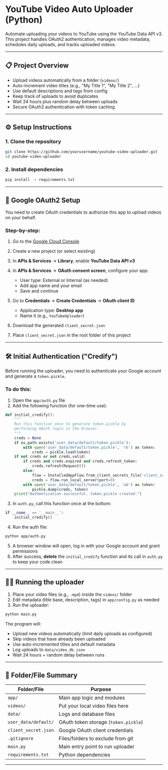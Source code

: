 # YouTube Video Auto Uploader (Python)

Automate uploading your videos to YouTube using the YouTube Data API v3.  
This project handles OAuth2 authentication, manages video metadata, schedules daily uploads, and tracks uploaded videos.

---

## 📋 Project Overview

- Upload videos automatically from a folder (`videos/`)
- Auto-increment video titles (e.g., "My Title 1", "My Title 2", ...)
- Use default descriptions and tags from config
- Keep track of uploads to avoid duplicates
- Wait 24 hours plus random delay between uploads
- Secure OAuth2 authentication with token caching

---

## ⚙️ Setup Instructions

### 1. Clone the repository

```bash
git clone https://github.com/yourusername/youtube-video-uploader.git
cd youtube-video-uploader
````

### 2. Install dependencies

```bash
pip install -r requirements.txt
```

---

## 🔐 Google OAuth2 Setup

You need to create OAuth credentials to authorize this app to upload videos on your behalf.

### Step-by-step:

1. Go to the [Google Cloud Console](https://console.cloud.google.com/)
2. Create a new project (or select existing)
3. In **APIs & Services** → **Library**, enable **YouTube Data API v3**
4. In **APIs & Services** → **OAuth consent screen**, configure your app:

   * User type: External or Internal (as needed)
   * Add app name and your email
   * Save and continue
5. Go to **Credentials** → **Create Credentials** → **OAuth client ID**

   * Application type: **Desktop app**
   * Name it (e.g., `YouTubeUploader`)
6. Download the generated `client_secret.json`
7. Place `client_secret.json` in the root folder of this project

---

## 🛠 Initial Authentication ("Credify")

Before running the uploader, you need to authenticate your Google account and generate a `token.pickle`.

### To do this:

1. Open the `app/auth.py` file
2. Add the following function (for one-time use):

```python
def initial_credify():
    """
    Run this function once to generate token.pickle by
    performing OAuth login in the browser.
    """
    creds = None
    if os.path.exists('user_data/default/token.pickle'):
        with open('user_data/default/token.pickle', 'rb') as token:
            creds = pickle.load(token)
    if not creds or not creds.valid:
        if creds and creds.expired and creds.refresh_token:
            creds.refresh(Request())
        else:
            flow = InstalledAppFlow.from_client_secrets_file('client_secret.json', SCOPES)
            creds = flow.run_local_server(port=0)
        with open('user_data/default/token.pickle', 'wb') as token:
            pickle.dump(creds, token)
    print("Authentication successful. token.pickle created.")
```

3. In `auth.py`, call this function once at the bottom:

```python
if __name__ == '__main__':
    initial_credify()
```

4. Run the auth file:

```bash
python app/auth.py
```

5. A browser window will open, log in with your Google account and grant permissions
6. After success, **delete** the `initial_credify` function and its call in `auth.py` to keep your code clean

---

## 🏃‍♂️ Running the uploader

1. Place your video files (e.g., `.mp4`) inside the `videos/` folder
2. Edit metadata (title base, description, tags) in `app/config.py` as needed
3. Run the uploader:

```bash
python main.py
```

The program will:

* Upload new videos automatically (limit daily uploads as configured)
* Skip videos that have already been uploaded
* Use auto-incremented titles and default metadata
* Log uploads to `data/video_db.json`
* Wait 24 hours + random delay between runs

---

## 📁 Folder/File Summary

| Folder/File          | Purpose                              |
| -------------------- | ------------------------------------ |
| `app/`               | Main app logic and modules           |
| `videos/`            | Put your local video files here      |
| `data/`              | Logs and database files              |
| `user_data/default/` | OAuth token storage (`token.pickle`) |
| `client_secret.json` | Google OAuth client credentials      |
| `.gitignore`         | Files/folders to exclude from git    |
| `main.py`            | Main entry point to run uploader     |
| `requirements.txt`   | Python dependencies                  |

---
